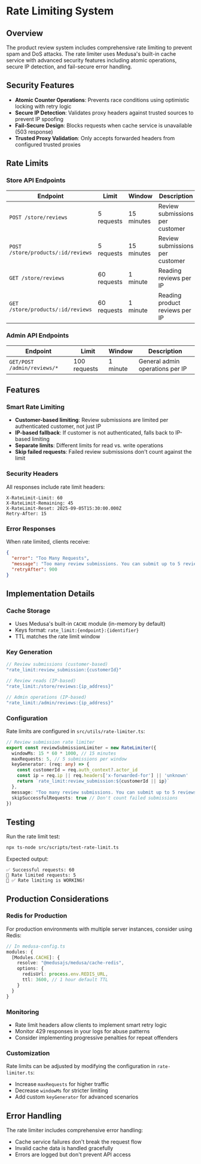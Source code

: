# Rate Limiting System

## Overview

The product review system includes comprehensive rate limiting to prevent spam and DoS attacks. The rate limiter uses Medusa's built-in cache service with advanced security features including atomic operations, secure IP detection, and fail-secure error handling.

## Security Features

- **Atomic Counter Operations**: Prevents race conditions using optimistic locking with retry logic
- **Secure IP Detection**: Validates proxy headers against trusted sources to prevent IP spoofing
- **Fail-Secure Design**: Blocks requests when cache service is unavailable (503 response)
- **Trusted Proxy Validation**: Only accepts forwarded headers from configured trusted proxies

## Rate Limits

### Store API Endpoints

| Endpoint | Limit | Window | Description |
|----------|--------|--------|-------------|
| `POST /store/reviews` | 5 requests | 15 minutes | Review submissions per customer |
| `POST /store/products/:id/reviews` | 5 requests | 15 minutes | Review submissions per customer |
| `GET /store/reviews` | 60 requests | 1 minute | Reading reviews per IP |
| `GET /store/products/:id/reviews` | 60 requests | 1 minute | Reading product reviews per IP |

### Admin API Endpoints

| Endpoint | Limit | Window | Description |
|----------|--------|--------|-------------|
| `GET/POST /admin/reviews/*` | 100 requests | 1 minute | General admin operations per IP |

## Features

### Smart Rate Limiting
- **Customer-based limiting**: Review submissions are limited per authenticated customer, not just IP
- **IP-based fallback**: If customer is not authenticated, falls back to IP-based limiting
- **Separate limits**: Different limits for read vs. write operations
- **Skip failed requests**: Failed review submissions don't count against the limit

### Security Headers
All responses include rate limit headers:
```
X-RateLimit-Limit: 60
X-RateLimit-Remaining: 45
X-RateLimit-Reset: 2025-09-05T15:30:00.000Z
Retry-After: 15
```

### Error Responses
When rate limited, clients receive:
```json
{
  "error": "Too Many Requests",
  "message": "Too many review submissions. You can submit up to 5 reviews per 15 minutes.",
  "retryAfter": 900
}
```

## Implementation Details

### Cache Storage
- Uses Medusa's built-in `CACHE` module (in-memory by default)
- Keys format: `rate_limit:{endpoint}:{identifier}`
- TTL matches the rate limit window

### Key Generation
```typescript
// Review submissions (customer-based)
"rate_limit:review_submission:{customerId}"

// Review reads (IP-based)  
"rate_limit:/store/reviews:{ip_address}"

// Admin operations (IP-based)
"rate_limit:/admin/reviews:{ip_address}"
```

### Configuration

Rate limits are configured in `src/utils/rate-limiter.ts`:

```typescript
// Review submission rate limiter
export const reviewSubmissionLimiter = new RateLimiter({
  windowMs: 15 * 60 * 1000, // 15 minutes
  maxRequests: 5, // 5 submissions per window
  keyGenerator: (req: any) => {
    const customerId = req.auth_context?.actor_id
    const ip = req.ip || req.headers['x-forwarded-for'] || 'unknown'
    return `rate_limit:review_submission:${customerId || ip}`
  },
  message: "Too many review submissions. You can submit up to 5 reviews per 15 minutes.",
  skipSuccessfulRequests: true // Don't count failed submissions
})
```

## Testing

Run the rate limit test:
```bash
npx ts-node src/scripts/test-rate-limit.ts
```

Expected output:
```
✅ Successful requests: 60
🚫 Rate limited requests: 5
🎉 ✅ Rate limiting is WORKING!
```

## Production Considerations

### Redis for Production
For production environments with multiple server instances, consider using Redis:

```typescript
// In medusa-config.ts
modules: {
  [Modules.CACHE]: {
    resolve: "@medusajs/medusa/cache-redis",
    options: {
      redisUrl: process.env.REDIS_URL,
      ttl: 3600, // 1 hour default TTL
    }
  }
}
```

### Monitoring
- Rate limit headers allow clients to implement smart retry logic
- Monitor 429 responses in your logs for abuse patterns
- Consider implementing progressive penalties for repeat offenders

### Customization
Rate limits can be adjusted by modifying the configuration in `rate-limiter.ts`:
- Increase `maxRequests` for higher traffic
- Decrease `windowMs` for stricter limiting
- Add custom `keyGenerator` for advanced scenarios

## Error Handling

The rate limiter includes comprehensive error handling:
- Cache service failures don't break the request flow
- Invalid cache data is handled gracefully
- Errors are logged but don't prevent API access